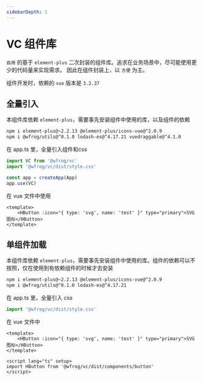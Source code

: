 ```yaml
---
sidebarDepth: 1
---
```


# VC 组件库

`自用` 的基于 `element-plus` 二次封装的组件库。追求在业务场景中，尽可能使用更少的代码量来实现需求。
因此在组件封装上，以 `方便` 为主。

组件开发时，依赖的 `vue` 版本是 `3.2.37`

## 全量引入

本组件库依赖 `element-plus`，需要事先安装组件中使用的库，以及组件的依赖

```sh
npm i element-plus@~2.2.13 @element-plus/icons-vue@^2.0.9
npm i @wfrog/utils@^0.1.0 lodash-es@^4.17.21 vuedraggable@^4.1.0 
```

在 app.ts 里，全量引入组件和css
```ts
import VC from '@wfrog/vc'
import '@wfrog/vc/dist/style.css'

const app = createApp(App)
app.use(VC)
```

在 vue 文件中使用
```vue
<template>
    <HButton :icon="{ type: 'svg', name: 'test' }" type="primary">SVG 图标</HButton>
</template>
```


## 单组件加载

本组件库依赖 `element-plus`，需要事先安装组件中使用的库。组件的依赖可以不按照，仅在使用到有依赖组件的时候才去安装

```sh
npm i element-plus@~2.2.13 @element-plus/icons-vue@^2.0.9
npm i @wfrog/utils@^0.1.0 lodash-es@^4.17.21
```

在 app.ts 里，全量引入 css
```ts
import '@wfrog/vc/dist/style.css'
```

在 vue 文件中
```vue
<template>
    <HButton :icon="{ type: 'svg', name: 'test' }" type="primary">SVG 图标</HButton>
</template>

<script lang="ts" setup>
import HButton from '@wfrog/vc/dist/components/button'
</script>
```
